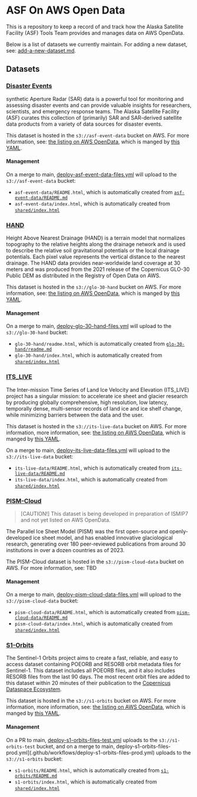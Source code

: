 # ASF On AWS Open Data

This is a repository to keep a record of and track how the Alaska Satellite Facility (ASF) Tools Team provides and manages data on AWS OpenData.

Below is a list of datasets we currently maintain. For adding a new dataset, see: [add-a-new-dataset.md](docs/add-a-new-dataset.md).

## Datasets

### [Disaster Events](asf-event-data)

synthetic Aperture Radar (SAR) data is a powerful tool for monitoring and assessing disaster events and can provide valuable insights for researchers, scientists, and emergency response teams. The Alaska Satellite Facility (ASF) curates this collection of (primarily) SAR and SAR-derived satellite data products from a variety of data sources for disaster events.

This dataset is hosted in the `s3://asf-event-data` bucket on AWS. For more information, see: [the listing on AWS OpenData](https://registry.opendata.aws/asf-event-data/), which is manged by [this YAML](https://github.com/awslabs/open-data-registry/blob/main/datasets/asf-event-data.yaml).

#### Management

On a merge to main, [deploy-asf-event-data-files.yml](.github/workflows/deploy-asf-event-data-files.yml) will upload to the `s3://asf-event-data` bucket:
* `asf-event-data/README.html`, which is automatically created from [`asf-event-data/README.md`](asf-event-data/README.md)
* `asf-event-data/index.html`, which is automatically created from [`shared/index.html`](shared/index.html)

### [HAND](glo-30-hand)

Height Above Nearest Drainage (HAND) is a terrain model that normalizes topography to the relative heights along the drainage network and is used to describe the relative soil gravitational potentials or the local drainage potentials. Each pixel value represents the vertical distance to the nearest drainage. The HAND data provides near-worldwide land coverage at 30 meters and was produced from the 2021 release of the Copernicus GLO-30 Public DEM as distributed in the Registry of Open Data on AWS.

This dataset is hosted in the `s3://glo-30-hand` bucket on AWS. For more information, see: [the listing on AWS OpenData](https://registry.opendata.aws/glo-30-hand/), which is manged by [this YAML](https://github.com/awslabs/open-data-registry/blob/main/datasets/glo-30-hand.yaml).

#### Management

On a merge to main, [deploy-glo-30-hand-files.yml](.github/workflows/deploy-glo30-hand-files.yml) will upload to the `s3://glo-30-hand` bucket:
* `glo-30-hand/readme.html`, which is automatically created from [`glo-30-hand/readme.md`](glo-30-hand/readme.md)
* `glo-30-hand/index.html`, which is automatically created from [`shared/index.html`](shared/index.html)

### [ITS_LIVE](its-live-data)

The Inter-mission Time Series of Land Ice Velocity and Elevation (ITS_LIVE) project has a singular mission: to accelerate ice sheet and glacier research by producing globally comprehensive, high resolution, low latency, temporally dense, multi-sensor records of land ice and ice shelf change, while minimizing barriers between the data and the user.

This dataset is hosted in the `s3://its-live-data` bucket on AWS. For more information, more information, see: [the listing on AWS OpenData](https://registry.opendata.aws/its-live-data/), which is manged by [this YAML](https://github.com/awslabs/open-data-registry/blob/main/datasets/its-live-data.yaml).

On a merge to main, [deploy-its-live-data-files.yml](.github/workflows/deploy-its-live-data-files.yml) will upload to the `s3://its-live-data` bucket:
* `its-live-data/README.html`, which is automatically created from [`its-live-data/README.md`](its-live-data/README.md)
* `its-live-data/index.html`, which is automatically created from [`shared/index.html`](shared/index.html)

### [PISM-Cloud](asf-event-data)

> [CAUTION!]
> This dataset is being developed in preparation of ISMIP7 and not yet listed on AWS OpenData.

The Parallel Ice Sheet Model (PISM) was the first open-source and openly-developed ice sheet model, and has enabled innovative glaciological research, generating over 180 peer-reviewed publications from around 30 institutions in over a dozen countries as of 2023. 

The PISM-Cloud dataset is hosted in the `s3://pism-cloud-data` bucket on AWS. For more information, see: TBD

#### Management

On a merge to main, [deploy-pism-cloud-data-files.yml](.github/workflows/deploy-pism-cloud-data-files.yml) will upload to the `s3://pism-cloud-data` bucket:
* `pism-cloud-data/README.html`, which is automatically created from [`pism-cloud-data/README.md`](asf-event-data/README.md)
* `pism-cloud-data/index.html`, which is automatically created from [`shared/index.html`](shared/index.html)


### [S1-Orbits](s1-orbits)

The Sentinel-1 Orbits project aims to create a fast, reliable, and easy to access dataset containing POEORB and RESORB orbit metadata files for Sentinel-1. This dataset includes all POEORB files, and it also includes RESORB files from the last 90 days. The most recent orbit files are added to this dataset within 20 minutes of their publication to the [Copernicus Dataspace Ecosystem](https://documentation.dataspace.copernicus.eu/Data/SentinelMissions/Sentinel1.html). 

This dataset is hosted in the `s3://s1-orbits` bucket on AWS. For more information, more information, see: [the listing on AWS OpenData](https://registry.opendata.aws/s1-orbits/), which is manged by [this YAML](https://github.com/awslabs/open-data-registry/blob/main/datasets/s1-orbits.yaml).

#### Management

On a PR to main, [deploy-s1-orbits-files-test.yml](.github/workflows/deploy-s1-orbits-files-test.yml) uploads to the `s3://s1-orbits-test` bucket, and on a merge to main, deploy-s1-orbits-files-prod.yml](.github/workflows/deploy-s1-orbits-files-prod.yml) uploads to the `s3://s1-orbits` bucket:
* `s1-orbits/README.html`, which is automatically created from [`s1-orbits/README.md`](s1-orbits/README.md)
* `s1-orbits/index.html`, which is automatically created from [`shared/index.html`](shared/index.html) 